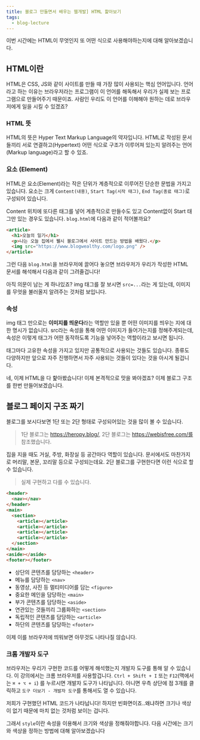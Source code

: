 ```yaml
---
title: 블로그 만들면서 배우는 웹개발] HTML 핥아보기
tags:
  - blog-lecture
---
```


이번 시간에는 HTML이 무엇인지 또 어떤 식으로 사용해야하는지에 대해 알아보겠습니다.

<!--more-->

## HTML이란

HTML은 CSS, JS와 같이 사이트를 만들 때 가장 많이 사용되는 핵심 언어입니다. 언어라고 하는 이유는 브라우저라는 프로그램이 이 언어를 해독해서 우리가 실제 보는 프로그램으로 만들어주기 때문이죠. 사람인 우리도 이 언어를 이해해야 원하는 데로 브라우저에게 일을 시킬 수 있겠죠?

### HTML 뜻

HTML의 뜻은 Hyper Text Markup Language의 약자입니다. HTML로 작성된 문서들끼리 서로 연결하고(Hypertext) 어떤 식으로 구조가 이루어져 있는지 알려주는 언어(Markup language)라고 할 수 있죠.

### 요소 (Element)

HTML은 요소(Element)라는 작은 단위가 계층적으로 이루어진 단순한 문법을 가지고 있습니다. 요소는 크게 `Content(내용)`, `Start Tag(시작 태그)`, `End Tag(종료 태그)`로 구성되어 있습니다.

<post-img src="/images/22/03/22/101437.png"></post-img>

Content 위치에 또다른 태그를 넣어 계층적으로 만들수도 있고 Content없이 Start 태그만 있는 경우도 있습니다. `blog.html`에 다음과 같이 적어볼까요?

```html
<article>
  <h1>오늘의 일기</h1>
  <p>나는 오늘 집에서 뷀시 블로그에서 사이트 만드는 방법을 배웠다.</p>
  <img src="https://www.blogwealthy.com/logo.png" />
</article>
```

그런 다음 `blog.html`을 브라우저에 끌어다 놓으면 브라우저가 우리가 작성한 HTML 문서를 해석해서 다음과 같이 그려줄겁니다!

<post-img src="/images/22/03/22/103113.gif"></post-img>

아직 의문이 남는 게 하나있죠? img 태그를 잘 보시면 `src=...`라는 게 있는데, 이미지를 무엇을 불러올지 알려주는 것처럼 보입니다.

### 속성

img 태그 만으로는 **이미지를 띄운다**라는 역할만 있을 뿐 어떤 이미지를 띄우는 지에 대한 명시가 없습니다. src라는 속성을 통해 어떤 이미지가 들어가는지를 정해주게되는데, 속성은 이렇게 태그가 어떤 동작하도록 기능을 넣어주는 역할이라고 보시면 됩니다.

<post-img src="/images/22/03/22/104235.png"></post-img>

태그마다 고유한 속성을 가지고 있지만 공통적으로 사용되는 것들도 있습니다. 종류도 다양하지만 앞으로 자주 진행하면서 자주 사용되는 것들이 있다는 것을 아시게 될겁니다.

네, 이제 HTML을 다 핥아봤습니다! 이제 본격적으로 맛을 봐야겠죠? 이제 블로그 구조를 한번 만들어보겠습니다.

## 블로그 페이지 구조 짜기

블로그를 보시다보면 1단 또는 2단 형태로 구성되어있는 것을 많이 볼 수 있습니다.

<post-img src="/images/22/03/22/141914.png"></post-img>

> 1단 블로그는 https://heropy.blog/, 2단 블로그는 https://webisfree.com/를 참조했습니다.

집을 지을 때도 거실, 주방, 화장실 등 공간마다 역할이 있습니다. 문서에서도 마찬가지로 머리말, 본문, 꼬리말 등으로 구성되는데요. 2단 블로그를 구현한다면 이런 식으로 할 수 있습니다.

<post-img src="/images/22/03/22/145830.png"></post-img>

> 실제 구현하고 다를 수 있습니다.

```html
<header>
  <nav></nav>
</header>
<main>
  <section>
    <article></article>
    <article></article>
    <article></article>
    <article></article>
  </section>
</main>
<aside></aside>
<footer></footer>
```

- 상단의 콘텐츠를 담당하는 `<header>`
- 메뉴를 담당하는 `<nav>`
- 동영상, 사진 등 멀티미디어를 담는 `<figure>`
- 중요한 메인을 담당하는 `<main>`
- 부가 콘텐츠를 담당하는 `<aside>`
- 연관있는 것들끼리 그룹화하는 `<section>`
- 독립적인 콘텐츠를 담당하는 `<article>`
- 하단의 콘텐츠를 담당하는 `<footer>`

이제 이를 브라우저에 띄워보면 아무것도 나타나질 않습니다.

### 크롬 개발자 도구

브라우저는 우리가 구현한 코드를 어떻게 해석했는지 개발자 도구를 통해 알 수 있습니다. 이 강의에서는 크롬 브라우저를 사용할겁니다. `Ctrl + Shift + I` 또는 `F12`(맥에서는 `⌘ + ⌥ + i`) 를 누르시면 개발자 도구가 나타납니다. 아니면 우측 상단에 점 3개를 클릭하고 `도구 더보기 - 개발자 도구`를 통해서도 열 수 있습니다.

<post-img src="/images/22/03/22/150733.png"></post-img>

저희가 구현했던 HTML 코드가 나타납니다! 하지만 빈화면이죠..왜냐하면 크기나 색상이 없기 때문에 마치 없는 것처럼 보이는 겁니다.

<post-img src="/images/22/03/22/150832.png"></post-img>

그래서 `style`이란 속성을 이용해서 크기와 색상을 정해줘야합니다. 다음 시간에는 크기와 색상을 정하는 방법에 대해 알아보겠습니다
